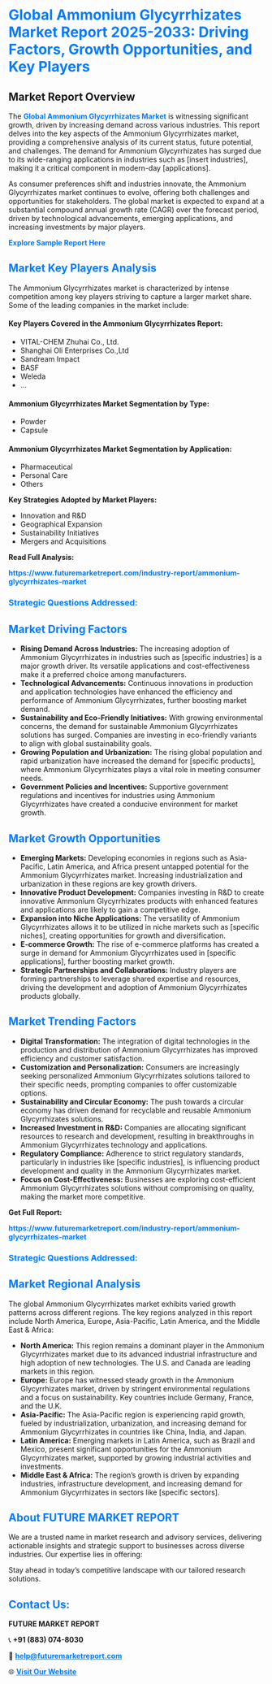 <h1 style="color: #007BFF;">Global Ammonium Glycyrrhizates Market Report 2025-2033: Driving Factors, Growth Opportunities, and Key Players</h1>

<section id="overview">
<h2>Market Report Overview</h2>
<p>The <a href="https://www.futuremarketreport.com/industry-report/ammonium-glycyrrhizates-market" style="color: #007BFF; text-decoration: none;"><strong>Global Ammonium Glycyrrhizates Market</strong></a> is witnessing significant growth, driven by increasing demand across various industries. This report delves into the key aspects of the Ammonium Glycyrrhizates market, providing a comprehensive analysis of its current status, future potential, and challenges. The demand for Ammonium Glycyrrhizates has surged due to its wide-ranging applications in industries such as [insert industries], making it a critical component in modern-day [applications].</p>
<p>As consumer preferences shift and industries innovate, the Ammonium Glycyrrhizates market continues to evolve, offering both challenges and opportunities for stakeholders. The global market is expected to expand at a substantial compound annual growth rate (CAGR) over the forecast period, driven by technological advancements, emerging applications, and increasing investments by major players.</p>
</section>

<section id="overview">
<p><a href="https://www.futuremarketreport.com/request-sample/reportId=106101" style="color: #007BFF; text-decoration: none;"><strong>Explore Sample Report Here</strong></a></p>
</section>

<section id="key-players">
<h2 style="color: #007BFF;">Market Key Players Analysis</h2>
<p>The Ammonium Glycyrrhizates market is characterized by intense competition among key players striving to capture a larger market share. Some of the leading companies in the market include:</p>
<h4>Key Players Covered in the Ammonium Glycyrrhizates Report:</h4>
<ul><li>VITAL-CHEM Zhuhai Co., Ltd.</li><li>Shanghai Oli Enterprises Co.,Ltd</li><li>Sandream Impact</li><li>BASF</li><li>Weleda</li><li>...</li></ul>
<h4>Ammonium Glycyrrhizates Market Segmentation by Type:</h4>
<ul><li>Powder</li><li>Capsule</li></ul>

<h4>Ammonium Glycyrrhizates Market Segmentation by Application:</h4>
<ul><li>Pharmaceutical</li><li>Personal Care</li><li>Others</li></ul>
<p><strong>Key Strategies Adopted by Market Players:</strong></p>
<ul>
<li>Innovation and R&D</li>
<li>Geographical Expansion</li>
<li>Sustainability Initiatives</li>
<li>Mergers and Acquisitions</li>
</ul>
</section>

<section>
<p><strong>Read Full Analysis: </strong></p><a href="https://www.futuremarketreport.com/industry-report/ammonium-glycyrrhizates-market" style="color: #007BFF; text-decoration: none;"><strong>https://www.futuremarketreport.com/industry-report/ammonium-glycyrrhizates-market</strong></a>
<h3 style="color: #007BFF;">Strategic Questions Addressed:</h3>
</section>

<section id="driving-factors">
<h2 style="color: #007BFF;">Market Driving Factors</h2>
<ul>
<li><strong>Rising Demand Across Industries:</strong> The increasing adoption of Ammonium Glycyrrhizates in industries such as [specific industries] is a major growth driver. Its versatile applications and cost-effectiveness make it a preferred choice among manufacturers.</li>
<li><strong>Technological Advancements:</strong> Continuous innovations in production and application technologies have enhanced the efficiency and performance of Ammonium Glycyrrhizates, further boosting market demand.</li>
<li><strong>Sustainability and Eco-Friendly Initiatives:</strong> With growing environmental concerns, the demand for sustainable Ammonium Glycyrrhizates solutions has surged. Companies are investing in eco-friendly variants to align with global sustainability goals.</li>
<li><strong>Growing Population and Urbanization:</strong> The rising global population and rapid urbanization have increased the demand for [specific products], where Ammonium Glycyrrhizates plays a vital role in meeting consumer needs.</li>
<li><strong>Government Policies and Incentives:</strong> Supportive government regulations and incentives for industries using Ammonium Glycyrrhizates have created a conducive environment for market growth.</li>
</ul>
</section>

<section id="growth-opportunities">
<h2 style="color: #007BFF;">Market Growth Opportunities</h2>
<ul>
<li><strong>Emerging Markets:</strong> Developing economies in regions such as Asia-Pacific, Latin America, and Africa present untapped potential for the Ammonium Glycyrrhizates market. Increasing industrialization and urbanization in these regions are key growth drivers.</li>
<li><strong>Innovative Product Development:</strong> Companies investing in R&D to create innovative Ammonium Glycyrrhizates products with enhanced features and applications are likely to gain a competitive edge.</li>
<li><strong>Expansion into Niche Applications:</strong> The versatility of Ammonium Glycyrrhizates allows it to be utilized in niche markets such as [specific niches], creating opportunities for growth and diversification.</li>
<li><strong>E-commerce Growth:</strong> The rise of e-commerce platforms has created a surge in demand for Ammonium Glycyrrhizates used in [specific applications], further boosting market growth.</li>
<li><strong>Strategic Partnerships and Collaborations:</strong> Industry players are forming partnerships to leverage shared expertise and resources, driving the development and adoption of Ammonium Glycyrrhizates products globally.</li>
</ul>
</section>

<section id="trending-factors">
<h2 style="color: #007BFF;">Market Trending Factors</h2>
<ul>
<li><strong>Digital Transformation:</strong> The integration of digital technologies in the production and distribution of Ammonium Glycyrrhizates has improved efficiency and customer satisfaction.</li>
<li><strong>Customization and Personalization:</strong> Consumers are increasingly seeking personalized Ammonium Glycyrrhizates solutions tailored to their specific needs, prompting companies to offer customizable options.</li>
<li><strong>Sustainability and Circular Economy:</strong> The push towards a circular economy has driven demand for recyclable and reusable Ammonium Glycyrrhizates solutions.</li>
<li><strong>Increased Investment in R&D:</strong> Companies are allocating significant resources to research and development, resulting in breakthroughs in Ammonium Glycyrrhizates technology and applications.</li>
<li><strong>Regulatory Compliance:</strong> Adherence to strict regulatory standards, particularly in industries like [specific industries], is influencing product development and quality in the Ammonium Glycyrrhizates market.</li>
<li><strong>Focus on Cost-Effectiveness:</strong> Businesses are exploring cost-efficient Ammonium Glycyrrhizates solutions without compromising on quality, making the market more competitive.</li>
</ul>
</section>

<section>
<p><strong>Get Full Report: </strong></p><a href="https://www.futuremarketreport.com/industry-report/ammonium-glycyrrhizates-market" style="color: #007BFF; text-decoration: none;"><strong>https://www.futuremarketreport.com/industry-report/ammonium-glycyrrhizates-market</strong></a>
<h3 style="color: #007BFF;">Strategic Questions Addressed:</h3>
</section>


<section id="regional-analysis">
<h2 style="color: #007BFF;">Market Regional Analysis</h2>
<p>The global Ammonium Glycyrrhizates market exhibits varied growth patterns across different regions. The key regions analyzed in this report include North America, Europe, Asia-Pacific, Latin America, and the Middle East & Africa:</p>
<ul>
<li><strong>North America:</strong> This region remains a dominant player in the Ammonium Glycyrrhizates market due to its advanced industrial infrastructure and high adoption of new technologies. The U.S. and Canada are leading markets in this region.</li>
<li><strong>Europe:</strong> Europe has witnessed steady growth in the Ammonium Glycyrrhizates market, driven by stringent environmental regulations and a focus on sustainability. Key countries include Germany, France, and the U.K.</li>
<li><strong>Asia-Pacific:</strong> The Asia-Pacific region is experiencing rapid growth, fueled by industrialization, urbanization, and increasing demand for Ammonium Glycyrrhizates in countries like China, India, and Japan.</li>
<li><strong>Latin America:</strong> Emerging markets in Latin America, such as Brazil and Mexico, present significant opportunities for the Ammonium Glycyrrhizates market, supported by growing industrial activities and investments.</li>
<li><strong>Middle East & Africa:</strong> The region’s growth is driven by expanding industries, infrastructure development, and increasing demand for Ammonium Glycyrrhizates in sectors like [specific sectors].</li>
</ul>
</section>

<footer>
<h2 style="color: #007BFF;">About FUTURE MARKET REPORT</h2>
<p>We are a trusted name in market research and advisory services, delivering actionable insights and strategic support to businesses across diverse industries. Our expertise lies in offering:</p>

<p>Stay ahead in today’s competitive landscape with our tailored research solutions.</p>

<h2 style="color: #007BFF;">Contact Us:</h2>
<p><strong>FUTURE MARKET REPORT</strong></p>
<p>📞 <strong>+91 (883) 074-8030</strong></p>
<p>📧 <strong><a href="mailto:help@futuremarketreport.com" style="color: #007BFF;">help@futuremarketreport.com</a></strong></p>
<p>🌐 <strong><a href="https://www.futuremarketreport.com/" style="color: #007BFF;">Visit Our Website</a></strong></p>
</footer>